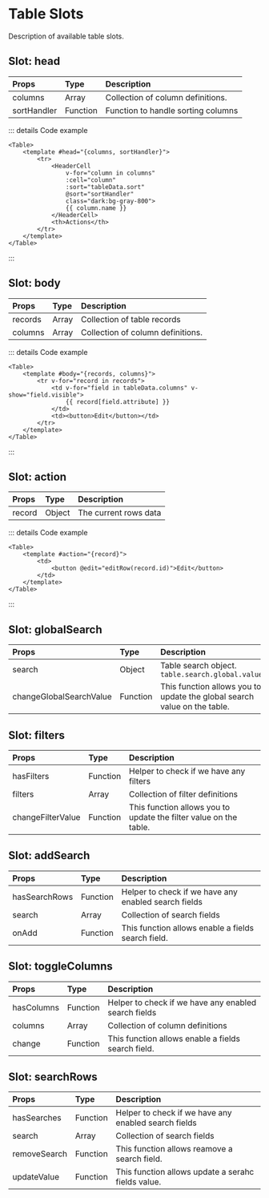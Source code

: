 # Table Slots

Description of available table slots.

## Slot: head

| Props       | Type     | Description                        |
|:------------|:---------|:-----------------------------------|
| columns     | Array    | Collection of column definitions.  |
| sortHandler | Function | Function to handle sorting columns |

::: details Code example
```vue-html
<Table>
    <template #head="{columns, sortHandler}">
        <tr>
            <HeaderCell
                v-for="column in columns"
                :cell="column"
                :sort="tableData.sort"
                @sort="sortHandler"
                class="dark:bg-gray-800">
                {{ column.name }}
            </HeaderCell>
            <th>Actions</th>
        </tr>
    </template>
</Table>
```
:::
## Slot: body

| Props   | Type  | Description                       |
|:--------|:------|:----------------------------------|
| records | Array | Collection of table records       |
| columns | Array | Collection of column definitions. |

::: details Code example
```vue-html
<Table>
    <template #body="{records, columns}">
        <tr v-for="record in records">
            <td v-for="field in tableData.columns" v-show="field.visible">
                {{ record[field.attribute] }}
            </td>
            <td><button>Edit</button></td>
        </tr>
    </template>
</Table>
```
:::

## Slot: action

| Props                   | Type        | Description           |
|:------------------------|:------------|:----------------------|
| record                  | Object      | The current rows data |

::: details Code example
```vue-html
<Table>
    <template #action="{record}">
        <td>
            <button @edit="editRow(record.id)">Edit</button>  
        </td>
    </template>
</Table>
```
:::


## Slot: globalSearch

| Props                   | Type        | Description                                                              |
|:------------------------|:------------|:-------------------------------------------------------------------------|
| search                  | Object      | Table search object. `table.search.global.value`                         |
| changeGlobalSearchValue | Function    | This function allows you to update the global search value on the table. |


## Slot: filters

| Props             | Type     | Description                                                             |
|:------------------|:---------|:------------------------------------------------------------------------|
| hasFilters        | Function | Helper to check if we have any filters                                  |
| filters           | Array    | Collection of filter definitions                                        |
| changeFilterValue | Function | This function allows you to update the filter value on the table.       |


## Slot: addSearch

| Props         | Type     | Description                                          |
|:--------------|:---------|:-----------------------------------------------------|
| hasSearchRows | Function | Helper to check if we have any enabled search fields |
| search        | Array    | Collection of search fields                          |
| onAdd         | Function | This function allows enable a fields search field.   |


## Slot: toggleColumns

| Props      | Type     | Description                                          |
|:-----------|:---------|:-----------------------------------------------------|
| hasColumns | Function | Helper to check if we have any enabled search fields |
| columns    | Array    | Collection of column definitions                     |
| change     | Function | This function allows enable a fields search field.   |


## Slot: searchRows

| Props        | Type     | Description                                          |
|:-------------|:---------|:-----------------------------------------------------|
| hasSearches  | Function | Helper to check if we have any enabled search fields |
| search       | Array    | Collection of search fields                          |
| removeSearch | Function | This function allows reamove a search field.         |
| updateValue  | Function | This function allows update a serahc fields value.   |

